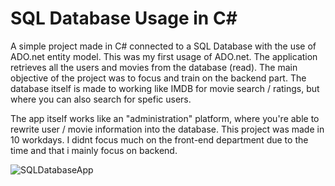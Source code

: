 # SQL Database Usage in C#

A simple project made in C# connected to a SQL Database with the use of ADO.net entity model. This was my first usage of ADO.net.
The application retrieves all the users and movies from the database (read).
The main objective of the project was to focus and train on the backend part.
The database itself is made to working like IMDB for movie search / ratings, but where you can also search for spefic users.

The app itself works like an "administration" platform, where you're able to rewrite user / movie information into the database.
This project was made in 10 workdays. I didnt focus much on the front-end department due to the time and that i mainly focus on backend.

![SQLDatabaseApp](https://user-images.githubusercontent.com/59696753/173523969-89051a1f-8a42-4f50-959b-e3e3e834c80f.png)
